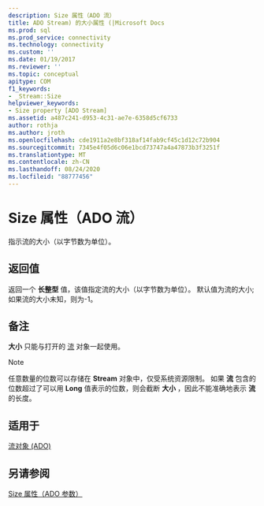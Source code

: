 ```yaml
---
description: Size 属性（ADO 流）
title: ADO Stream) 的大小属性 (|Microsoft Docs
ms.prod: sql
ms.prod_service: connectivity
ms.technology: connectivity
ms.custom: ''
ms.date: 01/19/2017
ms.reviewer: ''
ms.topic: conceptual
apitype: COM
f1_keywords:
- _Stream::Size
helpviewer_keywords:
- Size property [ADO Stream]
ms.assetid: a487c241-d953-4c31-ae7e-6358d5cf6733
author: rothja
ms.author: jroth
ms.openlocfilehash: cde1911a2e8bf318af14fab9cf45c1d12c72b904
ms.sourcegitcommit: 7345e4f05d6c06e1bcd73747a4a47873b3f3251f
ms.translationtype: MT
ms.contentlocale: zh-CN
ms.lasthandoff: 08/24/2020
ms.locfileid: "88777456"
---
```

# <a name="size-property-ado-stream"></a>Size 属性（ADO 流）
指示流的大小（以字节数为单位）。  
  
## <a name="return-values"></a>返回值  
 返回一个 **长整型** 值，该值指定流的大小（以字节数为单位）。 默认值为流的大小; 如果流的大小未知，则为-1。  
  
## <a name="remarks"></a>备注  
 **大小** 只能与打开的 [流](./stream-object-ado.md) 对象一起使用。  
  
> [!NOTE]
>  任意数量的位数可以存储在 **Stream** 对象中，仅受系统资源限制。 如果 **流** 包含的位数超过了可以用 **Long** 值表示的位数，则会截断 **大小** ，因此不能准确地表示 **流**的长度。  
  
## <a name="applies-to"></a>适用于  
 [流对象 (ADO)](./stream-object-ado.md)  
  
## <a name="see-also"></a>另请参阅  
 [Size 属性（ADO 参数）](./size-property-ado-parameter.md)
